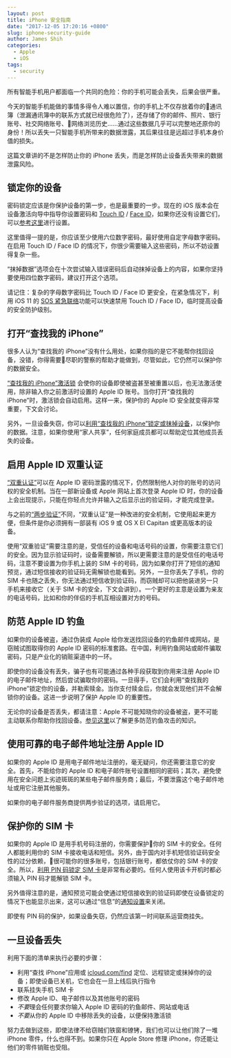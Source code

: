 ```yaml
---
layout: post
title: iPhone 安全指南
date: "2017-12-05 17:20:16 +0800"
slug: iphone-security-guide
author: James Shih
categories:
  - Apple
  - iOS
tags:
  - security
---
```

所有智能手机用户都面临一个共同的危险：你的手机可能会丢失，后果会很严重。

今天的智能手机能做的事情多得令人难以置信，你的手机上不仅存放着你的通讯簿（泄漏通讯簿中的联系方式就已经很危险了），还存储了你的邮件、照片、银行账号、社交网络账号、网络浏览历史……通过这些数据几乎可以完整地还原你的身份！所以丢失一只智能手机所带来的数据泄露，其后果往往是远超过手机本身价值的损失。

这篇文章讲的不是怎样防止你的 iPhone 丢失，而是怎样防止设备丢失带来的数据泄露风险。

## 锁定你的设备

密码锁定应该是你保护设备的第一步，也是最重要的一步。现在的 iOS 版本会在设备激活向导中指导你设置密码和 [Touch ID](https://support.apple.com/zh-cn/HT201371) / [Face ID](https://support.apple.com/zh-cn/HT208109)，如果你还没有设置它们，可以[参考这里](https://support.apple.com/zh-cn/HT204060)进行设置。

这里值得一提的是，你应该至少使用六位数字密码，最好使用自定字母数字密码。在启用 Touch ID / Face ID 的情况下，你很少需要输入这些密码，所以不妨设置得复杂一些。

“抹掉数据”选项会在十次尝试输入错误密码后自动抹掉设备上的内容，如果你坚持要使用四位数字密码，建议打开这个选项。

请记住：复杂的字母数字密码比 Touch ID / Face ID 更安全，在紧急情况下，利用 iOS 11 的 [SOS 紧急联络](https://support.apple.com/zh-cn/HT208076)功能可以快速禁用 Touch ID / Face ID，临时提高设备的安全防护级别。

## 打开“查找我的 iPhone”

很多人认为“查找我的 iPhone”没有什么用处，如果你指的是它不能帮你找回设备，没错，你得需要尽职的警察的帮助才能做到，尽管如此，它仍然可以保护你的数据安全。

[“查找我的 iPhone”激活锁](https://support.apple.com/zh-cn/HT201365) 会使你的设备即使被盗甚至被重置以后，也无法激活使用，除非输入你之前激活时设置的 Apple ID 账号。当你打开“查找我的 iPhone”时，激活锁会自动启用。这样一来，保护你的 Apple ID 安全就变得非常重要，下文会讨论。

另外，一旦设备失窃，你可以[利用“查找我的 iPhone”锁定或抹掉设备](https://support.apple.com/zh-cn/HT201472)，以保护你的数据。注意，如果你使用“家人共享”，任何家庭成员都可以帮助定位其他成员丢失的设备。

## 启用 Apple ID 双重认证

[“双重认证”](https://support.apple.com/zh-cn/HT204915)可以在 Apple ID 密码泄露的情况下，仍然限制他人对你的账号的访问权的安全机制。当在一部新设备或 Apple 网站上首次登录 Apple ID 时，你的设备上会出现提示，只能在你轻点允许并输入之后显示出的验证码，才能完成登录。

与之前的[“两步验证”](https://support.apple.com/zh-cn/HT204152)不同，“双重认证”是一种改进的安全机制，它使用起来更方便，但条件是你必须拥有一部装有 iOS 9 或 OS X El Capitan 或更高版本的设备。

使用“双重验证”需要注意的是，受信任的设备和电话号码的设置，你需要注意它们的安全。因为显示验证码时，设备需要解锁，所以更需要注意的是受信任的电话号码，注意不要设置为你手机上装的 SIM 卡的号码，因为如果你打开了短信的通知预览，通过短信接收的验证码无需解锁也能看到。另外，一旦你丢失了手机，你的 SIM 卡也随之丢失，你无法通过短信收到验证码，而窃贼却可以把他装进另一只手机来接收它（关于 SIM 卡的安全，下文会讲到）。一个更好的主意是设置为亲友的电话号码，比如和你的伴侣的手机互相设置对方的号码。

## 防范 Apple ID 钓鱼

如果你的设备被盗，通过伪装成 Apple 给你发送找回设备的钓鱼邮件或网站，是窃贼试图取得你的 Apple ID 密码的标准套路。在中国，利用钓鱼网站或邮件骗取密码，只是产业化的销赃渠道中的一环。

即使你的设备没有丢失，骗子也有可能通过各种手段获取到你用来注册 Apple ID 的电子邮件地址，然后尝试骗取你的密码。一旦得手，它们会利用“查找我的 iPhone”锁定你的设备，并勒索赎金。当你支付赎金后，你就会发现他们并不会解锁你的设备。这进一步说明了保护 Apple ID 的重要性。

无论你的设备是否丢失，都请注意：Apple 不可能知晓你的设备被盗，更不可能主动联系你帮助你找回设备。[参见这里](https://support.apple.com/zh-cn/HT204759)以了解更多防范钓鱼攻击的知识。

## 使用可靠的电子邮件地址注册 Apple ID

如果你的 Apple ID 是用电子邮件地址注册的，毫无疑问，你还需要注意它的安全。首先，不能给你的 Apple ID 和电子邮件账号设置相同的密码；其次，避免使用在安全问题上劣迹斑斑的某些电子邮件服务商；最后，不要泄露这个电子邮件地址或用它注册其他服务。

如果你的电子邮件服务商提供两步验证的选项，请启用它。

## 保护你的 SIM 卡

如果你的 Apple ID 是用手机号码注册的，你需要保护你的 SIM 卡的安全。任何人都能利用你的 SIM 卡接收电话和短信。另外，由于国内对手机短信验证码安全性的过分依赖，很可能你的很多账号，包括银行账号，都依仗你的 SIM 卡的安全。所以，[利用 PIN 码锁定 SIM 卡](https://support.apple.com/zh-cn/HT201529)是非常有必要的。任何人使用该卡开机时都必须输入 PIN 码才能解锁 SIM 卡。

另外值得注意的是，通知预览可能会使通过短信接收到的验证码即使在设备锁定的情况下也能显示出来，这可以通过“信息”的[通知设置](https://support.apple.com/zh-cn/HT201925#settings)来关闭。

即使有 PIN 码的保护，如果设备失窃，仍然应该第一时间联系运营商挂失。

## 一旦设备丢失

利用下面的清单来执行必要的步骤：

- 利用“查找 iPhone”应用或 [icloud.com/find](http://icloud.com/find) 定位、远程锁定或抹掉你的设备；即使设备已关机，它也会在一旦上线后执行指令
- 联系挂失手机 SIM 卡
- 修改 Apple ID、电子邮件以及其他账号的密码
- *不要*理会任何要求你输入 Apple ID 密码的钓鱼邮件、网站或电话
- *不要*从你的 Apple ID 中移除丢失的设备，以便保持激活锁

努力去做到这些，即使法律不给窃贼们铁窗和镣铐，我们也可以让他们除了一堆 iPhone 零件，什么也得不到。如果你只在 Apple Store 修理 iPhone，你还能让他们的零件销赃也受阻。

